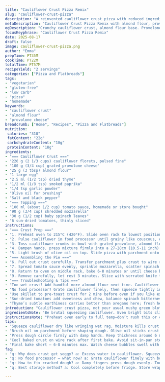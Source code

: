 ```yaml
---
title: "Cauliflower Crust Pizza Remix"
slug: "cauliflower-crust-pizza"
description: "A reinvented cauliflower crust pizza with reduced ingredients, swapped flour and cheese for lighter, nuttier alternatives. Roasting first draws out moisture, avoiding soggy crust. Fresh thyme replaces oregano, smoked paprika adds subtle heat. Baked longer for firm edges, shorter final bake keeps cheese melty. Roquette swapped for baby spinach; sun-dried tomatoes instead of fresh cherry for tang. Practical tips to dry cauliflower thoroughly; quick tips on handling soggy dough. Simple tweaks make this more rustic, flavorful. Hands-on from raw to plate, no nonsense."
metaDescription: "Cauliflower Crust Pizza Remix with almond flour, provolone, thyme, and smoked paprika. Crispy edges, melty cheese, sun-dried tomato brightness for 2 servings."
ogDescription: "Crunchy cauliflower crust, almond flour base. Provolone melt, thyme aroma, sun-dried tomato zing. Bake times tuned for crispy edges, gooey center."
focusKeyphrase: "Cauliflower Crust Pizza Remix"
date: 2025-08-17
draft: false
image: cauliflower-crust-pizza.png
author: "Emma"
prepTime: PT35M
cookTime: PT22M
totalTime: PT57M
recipeYield: "2 servings"
categories: ["Pizza and Flatbreads"]
tags:
- "vegetarian"
- "gluten-free"
- "low carb"
- "pizza"
- "homemade"
keywords:
- "cauliflower crust"
- "almond flour"
- "provolone cheese"
breadcrumb: ["Home", "Recipes", "Pizza and Flatbreads"]
nutrition: 
 calories: "310"
 fatContent: "22g"
 carbohydrateContent: "10g"
 proteinContent: "18g"
ingredients:
- "=== Cauliflower Crust ==="
- "220 g (2 1/3 cups) cauliflower florets, pulsed fine"
- "100 g (3/4 cup) grated provolone cheese"
- "25 g (3 tbsp) almond flour"
- "1 large egg"
- "2.5 ml (1/2 tsp) dried thyme"
- "1/2 ml (1/8 tsp) smoked paprika"
- "1/4 tsp garlic powder"
- "Olive oil for brushing"
- "Salt and black pepper"
- "=== Topping ==="
- "100 ml (about 1/2 cup) tomato sauce, homemade or store bought"
- "90 g (3/4 cup) shredded mozzarella"
- "30 g (1/2 cup) baby spinach leaves"
- "6 sun-dried tomatoes, thinly sliced"
instructions:
- "=== Crust Prep ==="
- "1. Preheat oven to 215°C (420°F). Slide oven rack to lowest position. Line baking sheet with parchment, brush with olive oil—prevents sticking and burns."
- "2. Pulse cauliflower in food processor until grainy like couscous, don't puree. Transfer to kitchen towel or cheesecloth, squeeze hard to expel as much water as possible—this step is critical. Skip, and crust turns into wet mess."
- "3. Toss cauliflower crumbs in bowl with grated provolone, almond flour, egg, thyme, smoked paprika, garlic powder. Season with salt and pepper. Almond flour replaces chickpea flour for nuttier texture, less dense crumb."
- "4. Dampen hands, press mixture firmly into a 27-28cm (10.5-11 inch) circle on parchment, about 6 mm thick. Thinner crust crisps better, but beware of cracks."
- "5. Light brush of olive oil on top. Slide pizza with parchment onto baking sheet. Bake bottom rack 18-22 minutes. Listen for golden edges, slight crackling sound, crust should firm but not browned too dark."
- "=== Assembling the Pie ==="
- "6. Pull out crust carefully. Transfer parchment plus crust to wire rack set over pan to cool slightly (avoids soggy bottom from residual steam)."
- "7. Spread tomato sauce evenly, sprinkle mozzarella, scatter spinach and sliced sun-dried tomatoes instead of raw cherry for extra umami punch."
- "8. Return to oven on middle rack, bake 6-8 minutes or until cheese bubbles with faint gold spots. Overcook and spinach wilts too much, loses that fresh pop."
- "9. Remove carefully, let rest 3 minutes. Slice with serrated knife to avoid tearing crust. Serve warm but not piping hot; helps firm up."
- "=== Troubleshooting & Tips ==="
- "Too wet crust? Add handful more almond flour next time. Cauliflower always varies in moisture."
- "No food processor? Grate cauliflower finely, then squeeze tightly in towel multiple times until mostly dry."
- "Use skillet to pre-toast crust for 2 mins before oven if you like extra crunch on bottom."
- "Sun-dried tomatoes add sweetness and chew, balance spinach bitterness. Swap for kalamata olives if you prefer briney punch."
- "Thyme’s subtle earthiness carries better than oregano here; fresh herbs can be tossed on at end if desired."
introduction: "Cauliflower crust pizza, not your usual mushy green blotch. Learned from painful soggy failures: moisture kills texture. Pulse cauliflower fine, then squeeze hard like you’re wringing out a wet rag. Switch chickpea flour for almond, lighter, nuttier, less dense. Provolone replaces parmesan for creamier melt. Thyme over oregano, subtle earthy flavor, smoked paprika for a spark of warmth. Sun-dried tomatoes kick in for chew and brightness—forget raw cherry overload. Baby spinach for a fresh pop with less wilting than arugula. Bake longer for firm edges, shorter last bake maintains gooey cheese. Texture reigns. No excuses. No fads."
ingredientsNote: "Be brutal squeezing cauliflower. Even bright bits clinging can mean soggy crust. Almond flour over chickpea is my recent find—it toasts better, less gluey, and safer for those avoiding legumes. Switched parmesan to provolone because it melts creamier but still holds shape, reducing sharp aftertaste. Garlic powder not fresh garlic helps keep crust dry; fresh garlic can add moisture. Smoked paprika hops in for heat without burning lips. Sun-dried tomatoes bring chew, sweetness, and Latin brightness, paired with mild baby spinach to tone bitterness. Olive oil critical for crisping bottom and color. Salt seasons everything but watch your cheese saltiness when adjusting."
instructionsNote: "Preheat oven early to full temp—don’t rush this or crust steams instead of crisps. Food processor pulses coarse always; fine puree turns gluey crust. Squeezing moisture out can’t be skipped—wrap cauliflower tight in towel then twist until nearly dry. Spread dough evenly with damp fingers or damp spatula to avoid cracking. Brush oil gently but consistently—helps golden spots. Bake on low rack so bottom gets toasted, edges soften first. Remove crust and cool briefly before topping to avoid soggy middle. Final bake short, just enough to melt cheese and warm toppings. Watch cheese bubble closely; overdo and toppings wilt or dry out. Use serrated knife for cut, no stabbing — crust cracks if forced. Let cool 2-3 minutes to set and slice clean."
tips:
- "Squeeze cauliflower dry like wringing wet rag. Moisture kills crust crisp. Use kitchen towel or cheesecloth. Skip squeezing means soggy mess. Pulse coarse, not puree — gluey dough otherwise. Almond flour swaps chickpea. Toasts better, less glue, nuttier crunch."
- "Brush oil on parchment before shaping dough. Olive oil sticks crust to paper, helps brown bottom. Bake on bottom rack — crust firms with slight crackle sound. Listen, watch edges for golden hints, not burnt dark."
- "Press dough circle firmly with damp hands. Keep thickness around 6 mm. Too thin — cracks and breaks. Too thick — soggy middle. Handle with damp fingers or spatula; dry hands cause tears. Shape evenly to avoid weak spots."
- "Cool baked crust on wire rack after first bake. Avoid sit-in-pan steam under crust; keeps bottom crisp. While warm, spread sauce thin. Thick sauce adds moisture, ruins texture. Spinach, sun-dried tomatoes add chew and color contrast."
- "Final bake short — 6-8 minutes max. Watch cheese bubbles swell with faint gold spots, no browning. Spinach wilts fast; longer bake dulls fresh pop. Remove, rest few minutes before slicing. Serrated knife prevents tearing crust."
faq:
- "q: Why does crust get soggy? a: Excess water in cauliflower. Squeeze hard! Skip this and crust’s wet. Flour choice matters; almond flour less gluey than chickpea. Bake on lowest rack to dry bottom."
- "q: No food processor — what now? a: Grate cauliflower finely with box grater. Then squeeze repeatedly in towel till mostly dry. Different texture, but works. Pulse helps texture control; skip if needed."
- "q: How to fix cracked dough? a: Damp fingers press dough evenly. Too dry or thin means cracks. Rest dough briefly before shaping. Oil brush on top seals cracks partially during bake. Adjust thickness next time."
- "q: Best storage method? a: Cool completely before fridge. Store wrapped tight or air-tight container. Reheat oven for crisp, microwave makes soggy. Freeze only if cooked, thaw fully to avoid excess moisture."

---
```


